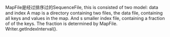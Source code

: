 MapFile是经过排序过的SequenceFile, this is consisted of two model: data and index
A map is a directory containing two files, the data file, containing all keys and values in the map.
And s smaller index file, containing a fraction of of the keys.
The fraction is determined by MapFile. Writer.getIndexInterval().
